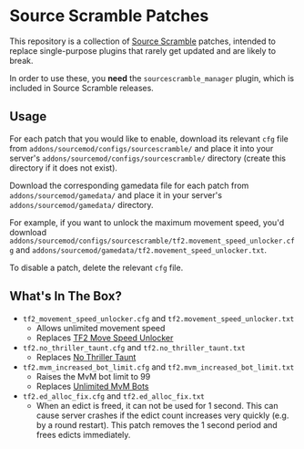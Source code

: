 # Source Scramble Patches

This repository is a collection of [Source Scramble](https://github.com/nosoop/SMExt-SourceScramble) patches, intended to replace single-purpose plugins that rarely get updated and are likely to break.

In order to use these, you **need** the `sourcescramble_manager` plugin, which is included in Source Scramble releases.

## Usage

For each patch that you would like to enable, download its relevant `cfg` file  from `addons/sourcemod/configs/sourcescramble/` and place it into your server's `addons/sourcemod/configs/sourcescramble/` directory (create this directory if it does  not exist).

Download the corresponding gamedata file for each patch from `addons/sourcemod/gamedata/` and place it in your server's `addons/sourcemod/gamedata/` directory.

For example, if you want to unlock the maximum movement speed, you'd download `addons/sourcemod/configs/sourcescramble/tf2.movement_speed_unlocker.cfg` and `addons/sourcemod/gamedata/tf2.movement_speed_unlocker.txt`.

To disable a patch, delete the relevant `cfg` file.

## What's In The Box?

* `tf2_movement_speed_unlocker.cfg` and `tf2.movement_speed_unlocker.txt`
    * Allows unlimited movement speed
    * Replaces [TF2 Move Speed Unlocker](https://forums.alliedmods.net/showthread.php?p=2659562)
* `tf2.no_thriller_taunt.cfg` and `tf2.no_thriller_taunt.txt`
    * Replaces [No Thriller Taunt](https://forums.alliedmods.net/showthread.php?t=171343)
* `tf2.mvm_increased_bot_limit.cfg` and `tf2.mvm_increased_bot_limit.txt`
    * Raises the MvM bot limit to 99
    * Replaces [Unlimited MvM Bots](https://forums.alliedmods.net/showthread.php?t=343531)
* `tf2.ed_alloc_fix.cfg` and `tf2.ed_alloc_fix.txt`
    * When an edict is freed, it can not be used for 1 second.
      This can cause server crashes if the edict count increases very quickly (e.g. by a round restart).
      This patch removes the 1 second period and frees edicts immediately.